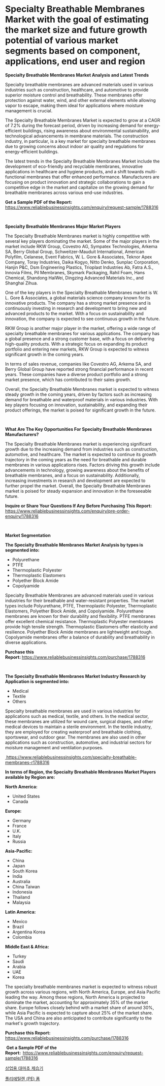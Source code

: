 <p><h1>Specialty Breathable Membranes Market with the goal of estimating the market size and future growth potential of various market segments based on component, applications, end user and region</h1></p><p><strong>Specialty Breathable Membranes Market Analysis and Latest Trends</strong></p>
<p><p>Specialty breathable membranes are advanced materials used in various industries such as construction, healthcare, and automotive to provide superior moisture control and breathability. These membranes offer protection against water, wind, and other external elements while allowing vapor to escape, making them ideal for applications where moisture management is crucial.</p><p>The Specialty Breathable Membranes Market is expected to grow at a CAGR of 7.2% during the forecast period, driven by increasing demand for energy-efficient buildings, rising awareness about environmental sustainability, and technological advancements in membrane materials. The construction industry, in particular, is a key market for specialty breathable membranes due to growing concerns about indoor air quality and regulations for energy-efficient buildings.</p><p>The latest trends in the Specialty Breathable Membranes Market include the development of eco-friendly and recyclable membranes, innovative applications in healthcare and hygiene products, and a shift towards multi-functional membranes that offer enhanced performance. Manufacturers are focusing on product innovation and strategic collaborations to gain a competitive edge in the market and capitalize on the growing demand for breathable membranes across various end-use industries.</p></p>
<p><strong>Get a Sample PDF of the Report:&nbsp;</strong> <a href="https://www.reliablebusinessinsights.com/enquiry/request-sample/1788316">https://www.reliablebusinessinsights.com/enquiry/request-sample/1788316</a></p>
<p>&nbsp;</p>
<p><strong>Specialty Breathable Membranes Major Market Players</strong></p>
<p><p>The Specialty Breathable Membranes market is highly competitive with several key players dominating the market. Some of the major players in the market include RKW Group, Covestro AG, Sympatex Technologies, Arkema SA, Berry Global Group, Schweitzer-Mauduit International, American Polyfilm, Celanese, Event Fabrics, W. L. Gore & Associates, Teknor Apex Company, Toray Industries, Daika Kogyo, Nitto Denko, Sunplac Corporation, Hanjin P&C, Dsm Engineering Plastics, Trioplast Industries Ab, Fatra A.S., Innovia Films, Pil Membranes, Skymark Packaging, Rahil Foam, Hans Chemical, Shandong HaiWei, Dingzing Advanced Materials Inc., and Shanghai Zihua.</p><p>One of the key players in the Specialty Breathable Membranes market is W. L. Gore & Associates, a global materials science company known for its innovative products. The company has a strong market presence and is continuously investing in research and development to bring new and advanced products to the market. With a focus on sustainability and innovation, the company is expected to see continuous growth in the future.</p><p>RKW Group is another major player in the market, offering a wide range of specialty breathable membranes for various applications. The company has a global presence and a strong customer base, with a focus on delivering high-quality products. With a strategic focus on expanding its product portfolio and entering new markets, RKW Group is expected to witness significant growth in the coming years.</p><p>In terms of sales revenue, companies like Covestro AG, Arkema SA, and Berry Global Group have reported strong financial performance in recent years. These companies have a diverse product portfolio and a strong market presence, which has contributed to their sales growth.</p><p>Overall, the Specialty Breathable Membranes market is expected to witness steady growth in the coming years, driven by factors such as increasing demand for breathable and waterproof materials in various industries. With key players focusing on innovation, sustainability, and expanding their product offerings, the market is poised for significant growth in the future.</p></p>
<p>&nbsp;</p>
<p><strong>What Are The Key Opportunities For Specialty Breathable Membranes Manufacturers?</strong></p>
<p><p>The Specialty Breathable Membranes market is experiencing significant growth due to the increasing demand from industries such as construction, automotive, and healthcare. The market is expected to continue its growth trajectory in the coming years as the need for breathable and durable membranes in various applications rises. Factors driving this growth include advancements in technology, growing awareness about the benefits of breathable membranes, and a focus on sustainability. Additionally, increasing investments in research and development are expected to further propel the market. Overall, the Specialty Breathable Membranes market is poised for steady expansion and innovation in the foreseeable future.</p></p>
<p><strong>Inquire or Share Your Questions If Any Before Purchasing This Report:</strong> <a href="https://www.reliablebusinessinsights.com/enquiry/pre-order-enquiry/1788316">https://www.reliablebusinessinsights.com/enquiry/pre-order-enquiry/1788316</a></p>
<p>&nbsp;</p>
<p><strong>Market Segmentation</strong></p>
<p><strong>The Specialty Breathable Membranes Market Analysis by types is segmented into:</strong></p>
<p><ul><li>Polyurethane</li><li>PTFE</li><li>Thermoplastic Polyester</li><li>Thermoplastic Elastomers</li><li>Polyether Block Amide</li><li>Copolyamide</li></ul></p>
<p><p>Specialty Breathable Membranes are advanced materials used in various industries for their breathable and water-resistant properties. The market types include Polyurethane, PTFE, Thermoplastic Polyester, Thermoplastic Elastomers, Polyether Block Amide, and Copolyamide. Polyurethane membranes are known for their durability and flexibility. PTFE membranes offer excellent chemical resistance. Thermoplastic Polyester membranes provide high tensile strength. Thermoplastic Elastomers offer elasticity and resilience. Polyether Block Amide membranes are lightweight and tough. Copolyamide membranes offer a balance of durability and breathability in diverse applications.</p></p>
<p><strong>Purchase this Report:&nbsp;</strong><a href="https://www.reliablebusinessinsights.com/purchase/1788316">https://www.reliablebusinessinsights.com/purchase/1788316</a></p>
<p>&nbsp;</p>
<p><strong>The Specialty Breathable Membranes Market Industry Research by Application is segmented into:</strong></p>
<p><ul><li>Medical</li><li>Textile</li><li>Others</li></ul></p>
<p><p>Specialty breathable membranes are used in various industries for applications such as medical, textile, and others. In the medical sector, these membranes are utilized for wound care, surgical drapes, and other medical devices to maintain a sterile environment. In the textile industry, they are employed for creating waterproof and breathable clothing, sportswear, and outdoor gear. The membranes are also used in other applications such as construction, automotive, and industrial sectors for moisture management and ventilation purposes.</p></p>
<p><a href="https://www.reliablebusinessinsights.com/specialty-breathable-membranes-r1788316">&nbsp;https://www.reliablebusinessinsights.com/specialty-breathable-membranes-r1788316</a></p>
<p><strong>In terms of Region, the Specialty Breathable Membranes Market Players available by Region are:</strong></p>
<p>
    <p> <strong> North America: </strong>
        <ul>
            <li>United States</li>
            <li>Canada</li>
        </ul>
        </p> 
    <p> <strong> Europe: </strong>
        <ul>
            <li>Germany</li>
            <li>France</li>
            <li>U.K.</li>
            <li>Italy</li>
            <li>Russia</li>
        </ul>
        </p> 
    <p> <strong> Asia-Pacific: </strong>
        <ul>
            <li>China</li>
            <li>Japan</li>
            <li>South Korea</li>
            <li>India</li>
            <li>Australia</li>
            <li>China Taiwan</li>
            <li>Indonesia</li>
            <li>Thailand</li>
            <li>Malaysia</li>
        </ul>
        </p> 
    <p> <strong> Latin America: </strong>
        <ul>
            <li>Mexico</li>
            <li>Brazil</li>
            <li>Argentina Korea</li>
            <li>Colombia</li>
        </ul>
        </p> 
    <p> <strong> Middle East & Africa: </strong>
        <ul>
            <li>Turkey</li>
            <li>Saudi</li>
            <li>Arabia</li>
            <li>UAE</li>
            <li>Korea</li>
        </ul>
    </p>
    </p>
<p><p>The specialty breathable membranes market is expected to witness robust growth across various regions, with North America, Europe, and Asia Pacific leading the way. Among these regions, North America is projected to dominate the market, accounting for approximately 35% of the market share. Europe follows closely behind with a market share of around 30%, while Asia Pacific is expected to capture about 25% of the market share. The USA and China are also anticipated to contribute significantly to the market's growth trajectory.</p></p>
<p><strong>Purchase this Report: </strong><a href="https://www.reliablebusinessinsights.com/purchase/1788316">https://www.reliablebusinessinsights.com/purchase/1788316</a></p>
<p>&nbsp;<strong>Get a Sample PDF of the Report:&nbsp;&nbsp;</strong><a href="https://www.reliablebusinessinsights.com/enquiry/request-sample/1788316">https://www.reliablebusinessinsights.com/enquiry/request-sample/1788316</a></p>
<p><strong></strong></p>
<p><p><a href="https://medium.com/@lucianmaluan2022/%EC%83%81%EC%97%85%EC%9A%A9-%EB%8C%80%EB%A7%88-%ED%83%88%EC%88%98%EA%B8%B0-%EC%8B%9C%EC%9E%A5-%EC%84%B1%EC%9E%A5-%EC%A0%84%EB%A7%9D%EC%9D%80-2024%EB%85%84%EB%B6%80%ED%84%B0-2031%EB%85%84%EA%B9%8C%EC%A7%80%EC%9D%B4%EB%A9%B0-%EC%8B%9C%EC%9E%A5-%EB%8F%99%ED%96%A5-%EB%B6%84%EC%84%9D%EC%97%90-%EB%94%B0%EB%A5%B8-%EC%9D%91%EC%9A%A9-%EC%A7%80%EC%97%AD-%EC%A0%84%EB%A7%9D-%EB%B0%8F-%EC%88%98%EC%9D%B5%EC%9D%84-%EC%97%B0%ED%8F%89%EA%B7%A0-%EC%84%B1%EC%9E%A5%EB%A5%A0-cagr-%EB%A1%9C-%EC%98%88%EC%B8%A1%ED%95%98%EA%B3%A0-%EC%9E%88%EC%8A%B5%EB%8B%88%EB%8B%A4-5aa58109c4ba">상업용 대마초 제습기</a></p><p><a href="https://medium.com/@flower89678/%EA%B8%80%EB%A1%9C%EB%B2%8C-%ED%8F%B4%EB%A6%AC%EC%97%90%ED%8B%B8%EB%A0%8C-pe-%ED%8F%BC-%EC%8B%9C%EC%9E%A5-%EA%B8%B0%ED%9A%8C-%EB%B0%8F-2024%EB%85%84%EB%B6%80%ED%84%B0-2031%EB%85%84%EA%B9%8C%EC%A7%80%EC%9D%98-%EC%98%88%EC%B8%A1-f6f0c0687c35">폴리에틸렌 (PE) 폼</a></p></p>